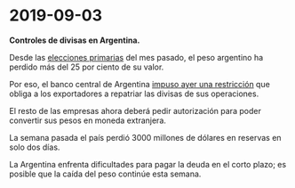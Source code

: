 # 2019-09-03

**Controles de divisas en Argentina.** 

Desde las [elecciones primarias](https://nl.nytimes.com/f/a/SYFCbybCD57u-ZCdZsOEJQ~~/AAAAAQA~/RgRfT3weP0TyaHR0cHM6Ly93d3cubnl0aW1lcy5jb20vZXMvMjAxOS8wOC8xNS9lc3Bhbm9sL2FtZXJpY2EtbGF0aW5hL21hY3JpLWFsYmVydG8tZmVybmFuZGV6Lmh0bWw_dGU9MSZubD1ib2xldGluJmVtYz1lZGl0X2JuXzIwMTkwOTAyP2NhbXBhaWduX2lkPTQyJmluc3RhbmNlX2lkPTEyMDYyJnNlZ21lbnRfaWQ9MTY2NjAmdXNlcl9pZD00NDg0NjVjYzUyOWExZGFjMmQ4YTA2MjVjMGY5MDc3NCZyZWdpX2lkPTY3MDUyOTQ0MjAxOTA5MDJXA255dEIKACMe92xd3T8rbVIRbnl0QG1pa2VnYWpkYS5jb21YBAAAAAA~) del mes pasado, el peso argentino ha perdido más del 25 por ciento de su valor. 

Por eso, el banco central de Argentina [impuso ayer una restricción](https://nl.nytimes.com/f/a/EbY3nd2OVtaMUAnLcr5m5Q~~/AAAAAQA~/RgRfT3weP0TyaHR0cDovL3d3dy5iY3JhLmdvdi5hci9Ob3RpY2lhcy8wMS0wOS0xOS1tZWRpZGFzLXBhcmEtcHJvdGVnZXItZXN0YWJpbGlkYWQtY2FtYmlhcmlhLXktYWhvcnJpc3Rhcy5hc3A_Y2FtcGFpZ25faWQ9NDImaW5zdGFuY2VfaWQ9MTIwNjImc2VnbWVudF9pZD0xNjY2MCZ1c2VyX2lkPTQ0ODQ2NWNjNTI5YTFkYWMyZDhhMDYyNWMwZjkwNzc0JnJlZ2lfaWQ9NjcwNTI5NDQmbmw9ZWwtdGltZXMmZW1jPWVkaXRfYm5fMjAxOTA5MDJXA255dEIKACMe92xd3T8rbVIRbnl0QG1pa2VnYWpkYS5jb21YBAAAAAA~) que obliga a los exportadores a repatriar las divisas de sus operaciones. 

El resto de las empresas ahora deberá pedir autorización para poder convertir sus pesos en moneda extranjera. 

La semana pasada el país perdió 3000 millones de dólares en reservas en solo dos días. 

La Argentina enfrenta dificultades para pagar la deuda en el corto plazo; es posible que la caída del peso continúe esta semana.

